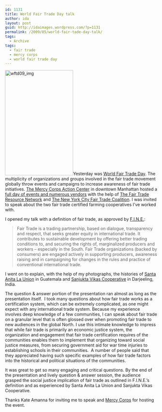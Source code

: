 ```yaml
---
id: 1131
title: World Fair Trade Day talk
author: ida
layout: post
guid: http://idaimages.wordpress.com/?p=1131
permalink: /2009/05/world-fair-tade-day-talk/
tags:
  - Archive
tags:
  - fair trade
  - mercy corps
  - world fair trade day
---
```

[<img class="size-full wp-image-1132 alignleft" title="wftd09_img" src="http://idaimages.files.wordpress.com/2009/05/wftd09_img.jpg" alt="wftd09_img" width="225" height="347" />][1]Yesterday was [World Fair Trade Day][2]. The multiplicity of organizations and groups involved in the fair trade movement globally throw events and campaigns to increase awareness of fair trade initiatives. [The Mercy Corps Action Center][3] in downtown Manhattan hosted a [full day of events and numerous vendors][4] with the help of [The Fair Trade Resource Network][1] and [The New York City Fair Trade Coalition][5]. I was invited to speak about the two fair trade certified farming cooperatives I’ve worked with.

I opened my talk with a definition of fair trade, as approved by [F.I.N.E.][6]:

> Fair Trade is a trading partnership, based on dialogue, transparency and respect, that seeks greater equity in international trade. It contributes to sustainable development by offering better trading conditions to, and securing the rights of, marginalized producers and workers – especially in the South. Fair Trade organizations (backed by consumers) are engaged actively in supporting producers, awareness raising and in campaigning for changes in the rules and practice of conventional international trade.

I went on to explain, with the help of my photographs, the histories of [Santa Anita La Union][7] in Guatemala and [Sanjukta Vikas Cooperative][8] in Darjeeling, India.

The question & answer portion of the presentation ran almost as long as the presentation itself.  I took many questions about how fair trade works as a certification system, which can be extremely complicated, as one might expect with any international trade system. Because my experience involves deep knowledge of a few communities, I can speak about fair trade on a granular level that is often glossed over when promoting fair trade to new audiences in the global North. I use this intimate knowledge to impress that while fair trade is primarily an economic justice system, the organization and engagement that fair trade certification requires of the communities enables them to implement that organizing toward social justice measures, from securing government aid for war time injuries to establishing schools in their communities.  A number of people said that they appreciated having such specific examples of how fair trade factors into the historical and political situations of the communities.

It was great to get so many engaging and critical questions. By the end of the presentation and lively question & answer session, the audience grasped the social justice implication of fair trade as outlined in F.I.N.E.&#8217;s definition and as experienced by Santa Anita La Union and Sanjukta Vikas Cooperative.

Thanks Kate Amanna for inviting me to speak and [Mercy Corps][9] for hosting the event.

 [1]: http://www.fairtraderesource.org/
 [2]: http://www.worldfairtradeday09.org/
 [3]: http://www.actioncenter.org/
 [4]: http://www.actioncenter.org/update/20090509/world_fair_trade_day
 [5]: http://www.fairtradenyc.org/
 [6]: http://en.wikipedia.org/wiki/FINE
 [7]: http://www.photoshelter.com/gallery/Santa-Anita-La-Union/G0000HekBvxsqV5M
 [8]: http://www.photoshelter.com/gallery/Sanjukta-Vikas-Cooperative/G00007u4aee.cE9I
 [9]: http://www.mercycorps.org/